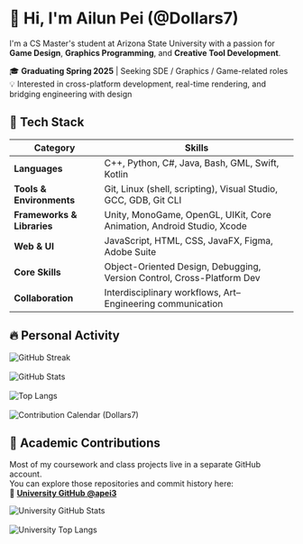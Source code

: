 # 👋 Hi, I'm Ailun Pei (@Dollars7)

I'm a CS Master's student at Arizona State University with a passion for **Game Design**, **Graphics Programming**, and **Creative Tool Development**.

🎓 **Graduating Spring 2025** | Seeking SDE / Graphics / Game-related roles  
💡 Interested in cross-platform development, real-time rendering, and bridging engineering with design


## 🧰 Tech Stack


| Category | Skills |
|----------|--------|
| **Languages** | C++, Python, C#, Java, Bash, GML, Swift, Kotlin |
| **Tools & Environments** | Git, Linux (shell, scripting), Visual Studio, GCC, GDB, Git CLI |
| **Frameworks & Libraries** | Unity, MonoGame, OpenGL, UIKit, Core Animation, Android Studio, Xcode |
| **Web & UI** | JavaScript, HTML, CSS, JavaFX, Figma, Adobe Suite |
| **Core Skills** | Object-Oriented Design, Debugging, Version Control, Cross-Platform Dev |
| **Collaboration** | Interdisciplinary workflows, Art–Engineering communication |


## 🔥 Personal Activity



![GitHub Streak](https://streak-stats.demolab.com?user=Dollars7&theme=tokyonight)  
<br>
![GitHub Stats](https://github-readme-stats.vercel.app/api?username=Dollars7&show_icons=true&hide_rank=true&theme=tokyonight)  
<br>
![Top Langs](https://github-readme-stats.vercel.app/api/top-langs/?username=Dollars7&layout=compact&theme=tokyonight)  
<br>
![Contribution Calendar (Dollars7)](https://ghchart.rshah.org/Dollars7)



## 🧪 Academic Contributions


Most of my coursework and class projects live in a separate GitHub account.  
You can explore those repositories and commit history here:  
🔗 **[University GitHub @apei3](https://github.com/apei3)**

![University GitHub Stats](https://github-readme-stats.vercel.app/api?username=apei3&show_icons=true&hide_rank=true&theme=algolia)  
<br>
![University Top Langs](https://github-readme-stats.vercel.app/api/top-langs/?username=apei3&layout=compact&theme=algolia)  
<br>
<!-- **Contribution Calendar (apei3)**  
![University Contributions](https://ghchart.rshah.org/apei3) -->
